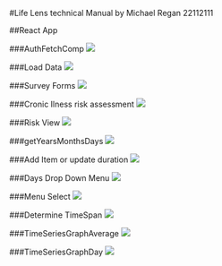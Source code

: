 #Life Lens technical Manual
by Michael Regan 22112111

##React App

###AuthFetchComp
![](../code/plantUML/images/AuthFetchComp.png)

###Load Data
![](../code/plantUML/images/LoadData.png)

###Survey Forms
![](../code/plantUML/images/SurveyForm.png)

###Cronic Ilness risk assessment
![](../code/plantUML/images/ChronicIllnessRiskAssesment.png)

###Risk View
![](../code/plantUML/images/RiskView.png)

###getYearsMonthsDays
![](../code/plantUML/images/getYearsMonthsDays.png)

###Add Item or update duration
![](../code/plantUML/images/AddItemOrUpdateDuration.png)

###Days Drop Down Menu
![](../code/plantUML/images/DaysDropDownMenu.png)

###Menu Select
![](../code/plantUML/images/MenuSelect.png)

###Determine TimeSpan
![](../code/plantUML/images/DetermineTimeSpan.png)

###TimeSeriesGraphAverage
![](../code/plantUML/images/TimeSeriesGraphAverage.png)

###TimeSeriesGraphDay
![](../code/plantUML/images/TimeSeriesGraphDay.png)

